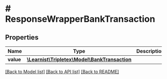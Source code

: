 # # ResponseWrapperBankTransaction

## Properties

Name | Type | Description | Notes
------------ | ------------- | ------------- | -------------
**value** | [**\Learnist\Tripletex\Model\BankTransaction**](BankTransaction.md) |  | [optional]

[[Back to Model list]](../../README.md#models) [[Back to API list]](../../README.md#endpoints) [[Back to README]](../../README.md)
